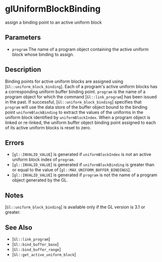# glUniformBlockBinding
assign a binding point to an active uniform block

## Parameters
- `program`
  The name of a program object containing the active uniform block whose
  binding to assign.

## Description
Binding points for active uniform blocks are assigned using
  [`Gl::uniform_block_binding`]. Each of a program's active uniform
  blocks has a corresponding uniform buffer binding point. `program` is
  the name of a program object for which the command
  [`Gl::link_program`] has been issued in the past.
If successful, [`Gl::uniform_block_binding`] specifies that `program`
  will use the data store of the buffer object bound to the binding
  point `uniformBlockBinding` to extract the values of the uniforms in
  the uniform block identified by `uniformBlockIndex`.
When a program object is linked or re-linked, the uniform buffer
  object binding point assigned to each of its active uniform blocks is
  reset to zero.

## Errors
- [`gl::INVALID_VALUE`] is generated if `uniformBlockIndex` is not an
  active uniform block index of `program`.
- [`gl::INVALID_VALUE`] is generated if `uniformBlockBinding` is greater
  than or equal to the value of [`gl::MAX_UNIFORM_BUFFER_BINDINGS`].
- [`gl::INVALID_VALUE`] is generated if `program` is not the name of a
  program object generated by the GL.

## Notes
[`Gl::uniform_block_binding`] is available only if the GL version is
  3.1 or greater.

## See Also
- [`Gl::link_program`]
- [`Gl::bind_buffer_base`]
- [`Gl::bind_buffer_range`]
- [`Gl::get_active_uniform_block`]
